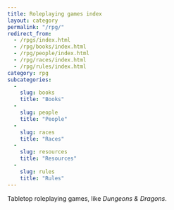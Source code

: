 ```yaml
---
title: Roleplaying games index
layout: category
permalink: "/rpg/"
redirect_from:
  - /rpgs/index.html
  - /rpg/books/index.html
  - /rpg/people/index.html
  - /rpg/races/index.html
  - /rpg/rules/index.html
category: rpg
subcategories:
  -
    slug: books
    title: "Books"
  -
    slug: people
    title: "People"
  -
    slug: races
    title: "Races"
  -
    slug: resources
    title: "Resources"
  -
    slug: rules
    title: "Rules"
---
```


Tabletop roleplaying games, like _Dungeons & Dragons_.
